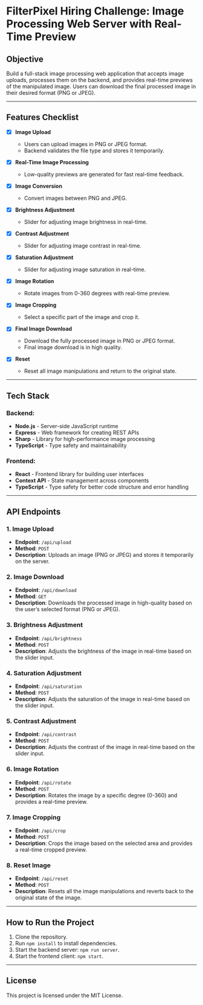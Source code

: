 # FilterPixel Hiring Challenge: Image Processing Web Server with Real-Time Preview

## Objective
Build a full-stack image processing web application that accepts image uploads, processes them on the backend, and provides real-time previews of the manipulated image. Users can download the final processed image in their desired format (PNG or JPEG).

---

## Features Checklist

- [x] **Image Upload**
  - Users can upload images in PNG or JPEG format.
  - Backend validates the file type and stores it temporarily.
  
- [x] **Real-Time Image Processing**
  - Low-quality previews are generated for fast real-time feedback.
  
- [x] **Image Conversion**
  - Convert images between PNG and JPEG.
  
- [x] **Brightness Adjustment**
  - Slider for adjusting image brightness in real-time.
  
- [x] **Contrast Adjustment**
  - Slider for adjusting image contrast in real-time.
  
- [x] **Saturation Adjustment**
  - Slider for adjusting image saturation in real-time.
  
- [x] **Image Rotation**
  - Rotate images from 0-360 degrees with real-time preview.
  
- [x] **Image Cropping**
  - Select a specific part of the image and crop it.
  
- [x] **Final Image Download**
  - Download the fully processed image in PNG or JPEG format.
  - Final image download is in high quality.
  
- [x] **Reset**
  - Reset all image manipulations and return to the original state.

---

## Tech Stack

### Backend:
- **Node.js** - Server-side JavaScript runtime
- **Express** - Web framework for creating REST APIs
- **Sharp** - Library for high-performance image processing
- **TypeScript** - Type safety and maintainability

### Frontend:
- **React** - Frontend library for building user interfaces
- **Context API** - State management across components
- **TypeScript** - Type safety for better code structure and error handling

---

## API Endpoints

### 1. Image Upload
- **Endpoint**: `/api/upload`
- **Method**: `POST`
- **Description**: Uploads an image (PNG or JPEG) and stores it temporarily on the server.

### 2. Image Download
- **Endpoint**: `/api/download`
- **Method**: `GET`
- **Description**: Downloads the processed image in high-quality based on the user’s selected format (PNG or JPEG).

### 3. Brightness Adjustment
- **Endpoint**: `/api/brightness`
- **Method**: `POST`
- **Description**: Adjusts the brightness of the image in real-time based on the slider input.

### 4. Saturation Adjustment
- **Endpoint**: `/api/saturation`
- **Method**: `POST`
- **Description**: Adjusts the saturation of the image in real-time based on the slider input.

### 5. Contrast Adjustment
- **Endpoint**: `/api/contrast`
- **Method**: `POST`
- **Description**: Adjusts the contrast of the image in real-time based on the slider input.

### 6. Image Rotation
- **Endpoint**: `/api/rotate`
- **Method**: `POST`
- **Description**: Rotates the image by a specific degree (0-360) and provides a real-time preview.

### 7. Image Cropping
- **Endpoint**: `/api/crop`
- **Method**: `POST`
- **Description**: Crops the image based on the selected area and provides a real-time cropped preview.

### 8. Reset Image
- **Endpoint**: `/api/reset`
- **Method**: `POST`
- **Description**: Resets all the image manipulations and reverts back to the original state of the image.

---

## How to Run the Project

1. Clone the repository.
2. Run `npm install` to install dependencies.
3. Start the backend server: `npm run server`.
4. Start the frontend client: `npm start`.

---

## License
This project is licensed under the MIT License.
